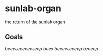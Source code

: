 sunlab-organ
============

the return of the sunlab organ

Goals
-----

*beeeeeeeeeeeeep beep beeeeeeeeep beeeep*

